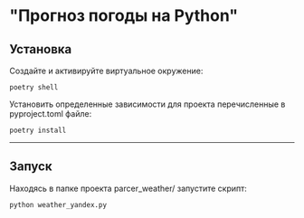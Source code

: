 # **"Прогноз погоды на Python"**


## Установка
Создайте и активируйте виртуальное окружение:

```
poetry shell
```

Установить определенные зависимости для проекта перечисленные
в pyproject.toml файле:
```
poetry install
```
***

## Запуск
Находясь в папке проекта parcer_weather/ запустите скрипт:

```commandline
python weather_yandex.py
```